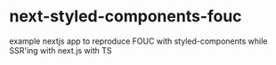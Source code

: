 # next-styled-components-fouc
example nextjs app to reproduce FOUC with styled-components while SSR'ing with next.js with TS
